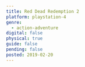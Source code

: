 ```yaml
---
title: Red Dead Redemption 2
platform: playstation-4
genre:
  - action-adventure
digital: false
physical: true
guide: false
pending: false
posted: 2019-02-20
---
```


